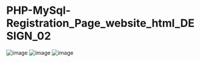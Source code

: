# PHP-MySql-Registration_Page_website_html_DESIGN_02

![image](https://github.com/ARIBFIB/PHP-MySql-Registration_Page_website_html_DESIGN_02/assets/125716994/808a635d-eae8-4a5e-903b-fb54c6498515)
![image](https://github.com/ARIBFIB/PHP-MySql-Registration_Page_website_html_DESIGN_02/assets/125716994/7e201e29-86f5-432f-b476-554de03d382d)
![image](https://github.com/ARIBFIB/PHP-MySql-Registration_Page_website_html_DESIGN_02/assets/125716994/ccc23370-bd8e-4ddc-961c-ee9449540429)
